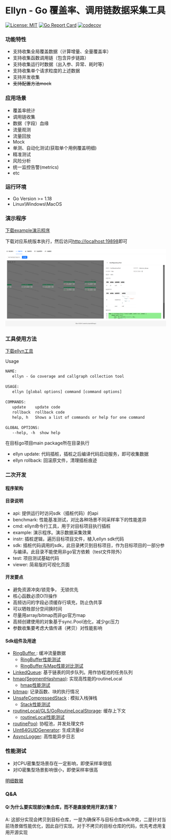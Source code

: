 # Ellyn - Go 覆盖率、调用链数据采集工具

[![License: MIT](https://img.shields.io/badge/License-MIT-yellow.svg)](https://opensource.org/licenses/MIT)
[![Go Report Card](https://goreportcard.com/badge/github.com/lvyahui8/ellyn)](https://goreportcard.com/report/github.com/lvyahui8/ellyn)
[![codecov](https://codecov.io/gh/lvyahui8/ellyn/graph/badge.svg?token=YBV3TH2HQU)](https://codecov.io/gh/lvyahui8/ellyn)

### 功能特性

- 支持收集全局覆盖数据（计算增量、全量覆盖率）
- 支持收集函数调用链（包含异步链路）
- 支持收集运行时数据（出入参、异常、耗时等）
- 支持收集单个请求粒度的上述数据
- 支持并发收集
- ~~支持配置方法mock~~


### 应用场景

- 覆盖率统计
- 调用链收集
- 数据（字段）血缘
- 流量观测
- 流量回放
- Mock
- 单测、自动化测试(获取单个用例覆盖明细)
- 精准测试
- 风险分析
- 统一监控告警(metrics)
- etc

### 运行环境

- Go Version >= 1.18
- Linux\Windows\MacOS

### 演示程序

[下载example演示程序](https://github.com/lvyahui8/ellyn/releases)

下载对应系统版本执行，然后访问[http://localhost:19898](http://localhost:19898)即可

![调用链](./.assets/graph.png)

### 工具使用方法

[下载ellyn工具](https://github.com/lvyahui8/ellyn/releases)

Usage
```text
NAME:
   ellyn - Go coverage and callgraph collection tool

USAGE:
   ellyn [global options] command [command options]

COMMANDS:
   update    update code
   rollback  rollback code
   help, h   Shows a list of commands or help for one command

GLOBAL OPTIONS:
   --help, -h  show help
```

在目标go项目main package所在目录执行

- ellyn update: 代码插桩，插桩之后编译代码启动服务，即可收集数据
- ellyn rollback: 回滚原文件，清理插桩痕迹

### 二次开发

#### 程序架构


#### 目录说明

- api: 提供运行时访问sdk（插桩代码）的api
- benchmark: 性能基准测试，对比各种场景不同采样率下的性能差异
- cmd: ellyn命令行工具，用于对目标项目执行插桩
- example: 演示程序。演示数据采集效果
- instr: 插桩逻辑，遍历目标项目文件，植入ellyn sdk代码
- sdk: 插桩代码调用的sdk，此目录拷贝到目标项目，作为目标项目的一部分参与编译。此目录不能使用非go官方依赖（test文件除外）
- test: 项目测试基础代码
- viewer: 简易版的可视化页面

#### 开发要点

- 避免资源冲突/锁竞争， 无锁优先
- 核心函数必须O(1)操作
- 高频访问的字段必须缓存行填充，防止伪共享
- 可以牺牲部分空间换时间
- 尽量用array/bitmap而非go官方map
- 高频创建使用的对象基于sync.Pool池化，减少gc压力
- 参数收集要考虑大值传递（拷贝）对性能影响

#### Sdk组件及用途

- [RingBuffer ](./sdk/common/collections/ringbuffer.go) : 缓冲流量数据
  - [RingBuffer性能测试](./sdk/common/collections/ringbuffer.md)
  - [RingBuffer与Map性能对比测试](./sdk/common/collections/ring_buffer_vs_map.md)
- [LinkedQueue](./sdk/common/collections/linked_queue.go): 基于链表的同步队列。用作协程池的任务队列
- [hmap(SegmentHashmap)](./sdk/common/collections/hmap.go): 实现高性能的routineLocal
  - [hmap性能测试](./sdk/common/collections/hmap.md)
- [bitmap](./sdk/common/collections/bitmap.go): 记录函数、块的执行情况
- [UnsafeCompressedStack](./sdk/common/collections/stack.go) : 模拟入栈弹栈
  - [Stack性能测试](./sdk/common/collections/stack.md)
- [routineLocal/GLS/GoRoutineLocalStorage](./sdk/common/goroutine/routine_local.go): 缓存上下文
  - [routineLocal性能测试](./sdk/common/goroutine/routine_local_test.go)
- [routinePool](./sdk/common/goroutine/routine_pool.go): 协程池，并发处理文件
- [Uint64GUIDGenerator](./sdk/common/guid/guid.go): 生成流量id
- [AsyncLogger](./sdk/common/logging/readme.md): 高性能异步日志

### 性能测试

- 对CPU密集型场景存在一定影响，即使采样率很低
- 对IO密集型场景影响很小，即使采样率很高

[明细数据](./benchmark/result.md)

### Q&A 

#### Q:为什么要实现部分集合库，而不是直接使用开源方案？

A: 这部分实现会拷贝到目标仓库，一是为确保不与目标仓库sdk冲突，二是针对当前场景做性能优化，因此自行实现。对于不拷贝的目标仓库的代码，优先考虑用复用开源实现
